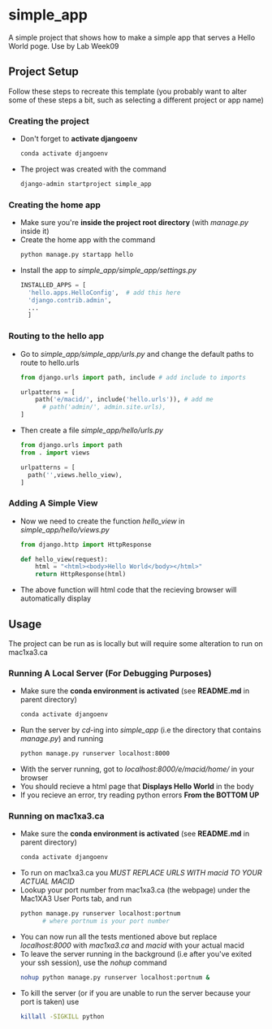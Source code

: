 # simple_app
A simple project that shows how to make a simple app that serves a Hello World poge. Use by Lab Week09

## Project Setup
Follow these steps to recreate this template (you probably want to alter some of
these steps a bit, such as selecting a different project or app name)
### Creating the project
- Don't forget to **activate djangoenv**
  ```bash
  conda activate djangoenv
  ```
- The project was created with the command
  ```bash
  django-admin startproject simple_app
  ```

### Creating the home app
- Make sure you're **inside the project root directory** (with *manage.py* inside it)
- Create the home app with the command
  ```bash
  python manage.py startapp hello
  ```
- Install the app to *simple_app/simple_app/settings.py*
  ```python
  INSTALLED_APPS = [
    'hello.apps.HelloConfig',  # add this here
    'django.contrib.admin',
    ...
    ]
  ```
   
### Routing to the hello app
- Go to *simple_app/simple_app/urls.py* and change the default paths to route to hello.urls
  ```python
  from django.urls import path, include # add include to imports

  urlpatterns = [
      path('e/macid/', include('hello.urls')), # add me
        # path('admin/', admin.site.urls),
  ]
  ```
- Then create a file *simple_app/hello/urls.py*
  ```python
  from django.urls import path
  from . import views

  urlpatterns = [
    path('',views.hello_view),
  ]
  ```

### Adding A Simple View
- Now we need to create the function *hello_view* in *simple_app/hello/views.py*
  ```python
  from django.http import HttpResponse

  def hello_view(request):
      html = "<html><body>Hello World</body></html>"
      return HttpResponse(html)
  ```
- The above function will html code that the recieving browser will automatically display 

## Usage
The project can be run as is locally but will require some alteration to run on mac1xa3.ca

### Running A Local Server (For Debugging Purposes)
- Make sure the **conda environment is activated** (see **README.md** in parent
  directory)
  ```bash
  conda activate djangoenv
  ```
- Run the server by *cd*-ing into *simple_app* (i.e the directory that
  contains *manage.py*) and running
  ```bash
  python manage.py runserver localhost:8000
  ```
- With the server running, got to *localhost:8000/e/macid/home/* in your browser
- You should recieve a html page that **Displays Hello World** in the body
- If you recieve an error, try reading python errors **From the BOTTOM UP**

### Running on mac1xa3.ca
- Make sure the **conda environment is activated** (see **README.md** in parent
  directory)
  ```bash
  conda activate djangoenv
  ```
- To run on mac1xa3.ca you *MUST REPLACE URLS WITH macid TO YOUR ACTUAL MACID*
- Lookup your port number from mac1xa3.ca (the webpage) under the Mac1XA3 User
  Ports tab, and run
  ```bash
  python manage.py runserver localhost:portnum
        # where portnum is your port number
  ```
- You can now run all the tests mentioned above but replace *localhost:8000*
  with *mac1xa3.ca* and *macid* with your actual macid
- To leave the server running in the background (i.e after you've exited your
  ssh session), use the *nohup* command
  ```bash
  nohup python manage.py runserver localhost:portnum &
  ```
- To kill the server (or if you are unable to run the server because your port is taken) use
  ```bash
  killall -SIGKILL python
  ```
